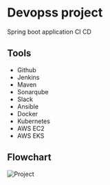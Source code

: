 # Devopss project
Spring boot application CI CD

## Tools

- Github
- Jenkins
- Maven
- Sonarqube
- Slack
- Ansible
- Docker
- Kubernetes
- AWS EC2
- AWS EKS

## Flowchart

![Project](https://user-images.githubusercontent.com/92622331/182093137-b6bd072b-ec75-4a2c-a0de-c216a61c6032.png)

